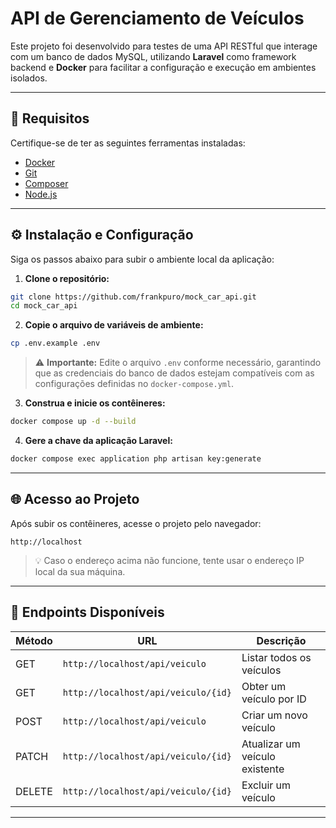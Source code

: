 # API de Gerenciamento de Veículos

Este projeto foi desenvolvido para testes de uma API RESTful que interage com um banco de dados MySQL, utilizando **Laravel** como framework backend e **Docker** para facilitar a configuração e execução em ambientes isolados.

---

## 🧰 Requisitos

Certifique-se de ter as seguintes ferramentas instaladas:

- [Docker](https://www.docker.com/)
- [Git](https://git-scm.com/)
- [Composer](https://getcomposer.org/)
- [Node.js](https://nodejs.org/)

---

## ⚙️ Instalação e Configuração

Siga os passos abaixo para subir o ambiente local da aplicação:

1. **Clone o repositório:**
```sh
git clone https://github.com/frankpuro/mock_car_api.git
cd mock_car_api
```

2. **Copie o arquivo de variáveis de ambiente:**
```sh
cp .env.example .env
```

> ⚠️ **Importante:** Edite o arquivo `.env` conforme necessário, garantindo que as credenciais do banco de dados estejam compatíveis com as configurações definidas no `docker-compose.yml`.

3. **Construa e inicie os contêineres:**
```sh
docker compose up -d --build
```

4. **Gere a chave da aplicação Laravel:**
```sh
docker compose exec application php artisan key:generate
```

---

## 🌐 Acesso ao Projeto

Após subir os contêineres, acesse o projeto pelo navegador:

```
http://localhost
```

> 💡 Caso o endereço acima não funcione, tente usar o endereço IP local da sua máquina.

---

## 🔗 Endpoints Disponíveis

| Método | URL                                 | Descrição                        |
|--------|-------------------------------------|----------------------------------|
| GET    | `http://localhost/api/veiculo`      | Listar todos os veículos         |
| GET    | `http://localhost/api/veiculo/{id}` | Obter um veículo por ID          |
| POST   | `http://localhost/api/veiculo`      | Criar um novo veículo            |
| PATCH  | `http://localhost/api/veiculo/{id}` | Atualizar um veículo existente   |
| DELETE | `http://localhost/api/veiculo/{id}` | Excluir um veículo               |

---


